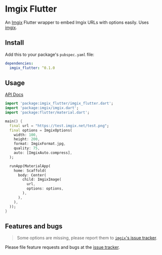 # Imgix Flutter

An [Imgix](https://imgix.com) Flutter wrapper to embed Imgix URLs with options easily. Uses [imgix](https://pub.dartlang.org/packages/imgix).

## Install
Add this to your package's `pubspec.yaml` file:

```yaml
dependencies:
  imgix_flutter: ^0.1.0
```

## Usage

[API Docs](https://pub.dartlang.org/documentation/imgix_flutter/latest)

```dart
import 'package:imgix_flutter/imgix_flutter.dart';
import 'package:imgix/imgix.dart';
import 'package:flutter/material.dart';

main() {
  final url = "https://test.imgix.net/test.png";
  final options = ImgixOptions(
    width: 100,
    height: 200,
    format: ImgixFormat.jpg,
    quality: 75,
    auto: [ImgixAuto.compress],
  );

  runApp(MaterialApp(
    home: Scaffold(
      body: Center(
        child: ImgixImage(
          url,
          options: options,
        ),
      ),
    ),
  ));
}
```

## Features and bugs

> Some options are missing, please report them to [`imgix`'s issue tracker](https://github.com/Cretezy/imgix.dart).

Please file feature requests and bugs at the [issue tracker](https://github.com/Cretezy/imgix_flutter.dart).

